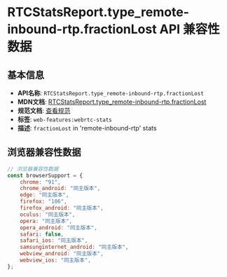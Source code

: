# RTCStatsReport.type_remote-inbound-rtp.fractionLost API 兼容性数据

## 基本信息

- **API名称**: `RTCStatsReport.type_remote-inbound-rtp.fractionLost`
- **MDN文档**: [RTCStatsReport.type_remote-inbound-rtp.fractionLost](https://developer.mozilla.org/docs/Web/API/RTCRemoteInboundRtpStreamStats/fractionLost)
- **规范文档**: [查看规范](https://w3c.github.io/webrtc-stats/#dom-rtcremoteinboundrtpstreamstats-fractionlost)
- **标签**: `web-features:webrtc-stats`
- **描述**: `fractionLost` in 'remote-inbound-rtp' stats

## 浏览器兼容性数据

```javascript
// 浏览器兼容性数据
const browserSupport = {
    chrome: "91",
    chrome_android: "同主版本",
    edge: "同主版本",
    firefox: "106",
    firefox_android: "同主版本",
    oculus: "同主版本",
    opera: "同主版本",
    opera_android: "同主版本",
    safari: false,
    safari_ios: "同主版本",
    samsunginternet_android: "同主版本",
    webview_android: "同主版本",
    webview_ios: "同主版本",
};

```

